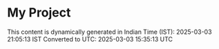 # My Project

This content is dynamically generated in Indian Time (IST): 2025-03-03 21:05:13 IST
Converted to UTC: 2025-03-03 15:35:13 UTC
